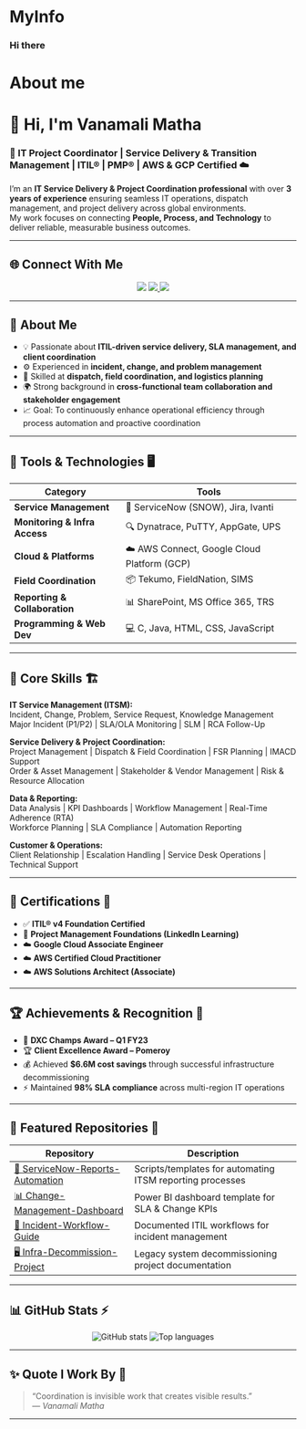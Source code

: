 # MyInfo
 ### Hi there
  # About me
# 👋 Hi, I'm **Vanamali Matha**

### 💼 IT Project Coordinator | Service Delivery & Transition Management | ITIL® | PMP® | AWS & GCP Certified ☁️

I’m an **IT Service Delivery & Project Coordination professional** with over **3 years of experience** ensuring seamless IT operations, dispatch management, and project delivery across global environments.  
My work focuses on connecting **People, Process, and Technology** to deliver reliable, measurable business outcomes.

---

## 🌐 Connect With Me

<p align="center">
    <img src="https://img.shields.io/badge/GitHub-vanamalimatha123-black?logo=github&style=for-the-badge" />
  </a>
  <a href="https://www.linkedin.com/in/vanamalimatha123">
    <img src="https://img.shields.io/badge/LinkedIn-Vanamali%20Matha-blue?logo=linkedin&style=for-the-badge" />
  </a>
  <a href="mailto:mathavanamali121@gmail.com">
    <img src="https://img.shields.io/badge/Email-mathavanamali121%40gmail.com-red?logo=gmail&style=for-the-badge" />
  </a>
</p>

---

## 🚀 About Me

- 💡 Passionate about **ITIL-driven service delivery, SLA management, and client coordination**  
- ⚙️ Experienced in **incident, change, and problem management**  
- 🧠 Skilled at **dispatch, field coordination, and logistics planning**  
- 🌍 Strong background in **cross-functional team collaboration and stakeholder engagement**  
- 📈 Goal: To continuously enhance operational efficiency through process automation and proactive coordination  

---

## 🧰 Tools & Technologies 🖥️

| Category | Tools |
|-----------|-------|
| **Service Management** | 🧩 ServiceNow (SNOW), Jira, Ivanti |
| **Monitoring & Infra Access** | 🔍 Dynatrace, PuTTY, AppGate, UPS |
| **Cloud & Platforms** | ☁️ AWS Connect, Google Cloud Platform (GCP) |
| **Field Coordination** | 📦 Tekumo, FieldNation, SIMS |
| **Reporting & Collaboration** | 📊 SharePoint, MS Office 365, TRS |
| **Programming & Web Dev** | 💻 C, Java, HTML, CSS, JavaScript |

---

## 🧠 Core Skills 🏗️

**IT Service Management (ITSM):**  
Incident, Change, Problem, Service Request, Knowledge Management  
Major Incident (P1/P2) | SLA/OLA Monitoring | SLM | RCA Follow-Up  

**Service Delivery & Project Coordination:**  
Project Management | Dispatch & Field Coordination | FSR Planning | IMACD Support  
Order & Asset Management | Stakeholder & Vendor Management | Risk & Resource Allocation  

**Data & Reporting:**  
Data Analysis | KPI Dashboards | Workflow Management | Real-Time Adherence (RTA)  
Workforce Planning | SLA Compliance | Automation Reporting  

**Customer & Operations:**  
Client Relationship | Escalation Handling | Service Desk Operations | Technical Support  

---

## 🏅 Certifications 📜

- ✅ **ITIL® v4 Foundation Certified**  
- 🧩 **Project Management Foundations (LinkedIn Learning)**  
- ☁️ **Google Cloud Associate Engineer**  
- ☁️ **AWS Certified Cloud Practitioner**  
- ☁️ **AWS Solutions Architect (Associate)**  

---

## 🏆 Achievements & Recognition 🥇

- 🏅 **DXC Champs Award – Q1 FY23**  
- 🏆 **Client Excellence Award – Pomeroy**  
- 💰 Achieved **$6.6M cost savings** through successful infrastructure decommissioning  
- ⚡ Maintained **98% SLA compliance** across multi-region IT operations  

---

## 📂 Featured Repositories 📁

| Repository | Description |
|-------------|-------------|
| [🧾 ServiceNow-Reports-Automation](https://github.com/vanamalimatha123/ServiceNow-Reports-Automation) | Scripts/templates for automating ITSM reporting processes |
| [📊 Change-Management-Dashboard](https://github.com/vanamalimatha123/Change-Management-Dashboard) | Power BI dashboard template for SLA & Change KPIs |
| [📘 Incident-Workflow-Guide](https://github.com/vanamalimatha123/Incident-Workflow-Guide) | Documented ITIL workflows for incident management |
| [🖥️ Infra-Decommission-Project](https://github.com/vanamalimatha123/Infra-Decommission-Project) | Legacy system decommissioning project documentation |

---

## 📊 GitHub Stats ⚡

<p align="center">
  <img src="https://github-readme-stats.vercel.app/api?username=vanamalimatha123&show_icons=true&theme=blueberry" alt="GitHub stats" />
  <img src="https://github-readme-stats.vercel.app/api/top-langs/?username=vanamalimatha123&layout=compact&theme=blueberry" alt="Top languages" />
</p>

---

## ✨ Quote I Work By 💬

> “Coordination is invisible work that creates visible results.”  
> — *Vanamali Matha*

---

